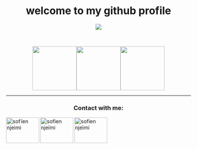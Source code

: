 
<h1 align="center">welcome to my github profile</h1>


<!-- START Visitor Count -->
<div align="center">
<p align="center"><img align="center" src="https://profile-counter.glitch.me/{sofien-NJ}/count.svg" /></p> 
<br>
</div>
<p align="center">
<img align="" height='120px' src="https://github.com/sofien-NJ/sofien-NJ/blob/main/Fractal_tree.gif?raw=true" /><img align="" height='120px' src="https://raw.githubusercontent.com/sofien-NJ/fawzirjili/8b8e2e6eef80d7a96a73e01163056637da762860/matrix.svg" /><img align="" height='120px' src="https://github.com/sofien-NJ/sofien-NJ/blob/main/Fractal_tree.gif?raw=true" /></p>
<!-- End Visitor Count -->
<hr>
<h3 align="center">Contact with me:</h3>
<p display="flex">
<a href="https://twitter.com/sofïen njeimi" target="blank"><img align="left" src="https://raw.githubusercontent.com/rahuldkjain/github-profile-readme-generator/master/src/images/icons/Social/twitter.svg" alt="sofïen njeimi" height="70" width="90" /></a>
  
<a href="https://linkedin.com/in/sofien njeïmi" target="blank"><img align="left" src="https://raw.githubusercontent.com/rahuldkjain/github-profile-readme-generator/master/src/images/icons/Social/linked-in-alt.svg" alt="sofien njeïmi" height="70" width="90" /></a>
  
<a href="https://www.youtube.com/c/sofien njeïmi" target="blank"><img align="left" src="https://raw.githubusercontent.com/rahuldkjain/github-profile-readme-generator/master/src/images/icons/Social/youtube.svg" alt="sofien njeïmi" height="70" width="90" /></a>
</p>



